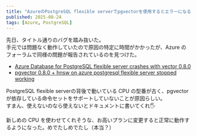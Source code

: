 ```yaml
---
title: "AzureのPostgreSQL flexible serverでpgvectorを使用するとエラーになることがある"
published: 2025-08-24
tags: [Azure, PostgreSQL]
---
```


先日、タイトル通りのバグを踏み抜いた。<br/>
手元では問題なく動作していたので原因の特定に時間がかかったが、Azure のフォーラムで同様の問題が報告されているのを見つけた。

- [Azure Database for PostgreSQL flexible server crashes with vector 0.8.0](https://learn.microsoft.com/en-us/answers/questions/2284930/azure-database-for-postgresql-flexible-server-cras)
- [pgvector 0.8.0 + hnsw on azure postgresql flexible server stopped working](https://learn.microsoft.com/en-us/answers/questions/5530146/pgvector-0-8-0-hnsw-on-azure-postgresql-flexible-s)

PostgreSQL flexible serverの背後で動いている CPU の型番が古く、pgvector が依存している命令セットをサポートしていないことが原因らしい。<br/>
すまん、使えないのなら使えないとドキュメントに書いてくれ🖐️

新しめの CPU を使わせてくれそうな、お高いプランに変更すると正常に動作するようになった。めでたしめでたし（本当？）